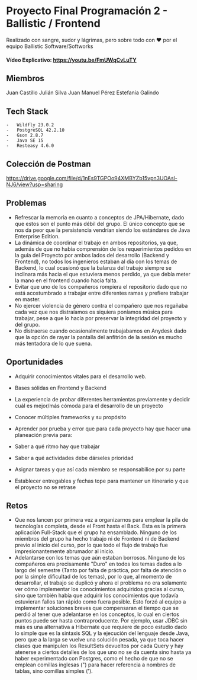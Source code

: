 # Proyecto Final Programación 2 - Ballistic / Frontend

Realizado con sangre, sudor y lágrimas, pero sobre todo con ❤️ por el equipo Ballistic Software/Softworks

#### Vídeo Explicativo: https://youtu.be/FmUWqCvLuTY

## Miembros

Juan Castillo
Julián Silva
Juan Manuel Pérez
Estefanía Galindo

## Tech Stack

    -   Wildfly 23.0.2
    -   PostgreSQL 42.2.10
    -   Gson 2.8.7
    -   Java SE 15
    -   Resteasy 4.6.0

## Colección de Postman

https://drive.google.com/file/d/1nEs9TGPOo94XMBYZb15vpn3UOAsl-NJ6/view?usp=sharing


## Problemas

-   Refrescar la memoria en cuanto a conceptos de JPA/Hibernate, dado que estos son el punto más débil del grupo. El único concepto que se nos da peor que la persistencia vendrían siendo los estándares de Java Enterprise Edition.
-   La dinámica de coordinar el trabajo en ambos repositorios, ya que, además de que no había comprensión de los requerimientos pedidos en la guía del Proyecto por ambos lados del desarrollo (Backend y Frontend), no todos los ingenieros estaban al día con los temas de Backend, lo cual ocasionó que la balanza del trabajo siempre se inclinara más hacia el que estuviera menos perdido, ya que debía meter la mano en el frontend cuando hacía falta.
-   Evitar que uno de los compañeros rompiera el repositorio dado que no está acostumbrado a trabajar entre diferentes ramas y prefiere trabajar en master.
-   No ejercer violencia de género contra el compañero que nos regañaba cada vez que nos distraíamos os siquiera poníamos música para trabajar, pese a que lo hacía por preservar la integridad del proyecto y del grupo.
-   No distraerse cuando ocasionalmente trabajabamos en Anydesk dado que la opción de rayar la pantalla del anfitrión de la sesión es mucho más tentadora de lo que suena.

## Oportunidades

-   Adquirir conocimientos vitales para el desarrollo web.

-   Bases sólidas en Frontend y Backend
-   La experiencia de probar diferentes herramientas previamente y decidir cuál es mejor/más cómoda para el desarrollo de un proyecto
-   Conocer múltiples frameworks y su propósito

-   Aprender por prueba y error que para cada proyecto hay que hacer una planeación previa para:

-   Saber a qué ritmo hay que trabajar
-   Saber a qué actividades debe dárseles prioridad
-   Asignar tareas y que así cada miembro se responsabilice por su parte
-   Establecer entregables y fechas tope para mantener un itinerario y que el proyecto no se retrase

## Retos

-   Que nos lancen por primera vez a organizarnos para emplear la pila de tecnologías completa, desde el Front hasta el Back. Esta es la primera aplicación Full-Stack que el grupo ha ensamblado. Ninguno de los miembros del grupo ha hecho trabajo ni de Frontend ni de Backend previo al inicio del curso, por lo que todo el flujo de trabajo fue impresionantemente abrumador al inicio.
-   Adelantarse con los temas que aún estaban borrosos. Ninguno de los compañeros era precisamente "Duro" en todos los temas dados a lo largo del semestre (Tanto por falta de práctica, por falta de atención o por la simple dificultad de los temas), por lo que, al momento de desarrollar, el trabajo se duplicó y ahora el problema no era solamente ver cómo implementar los conocimientos adquiridos gracias al curso, sino que también había que adquirir los conocimientos que todavía estuvieran fallos tan rápido como fuera posible. Esto forzó al equipo a implementar soluciones breves que compensaran el tiempo que se perdió al tener que adelantarse en los conceptos, lo cual en ciertos puntos puede ser hasta contraproducente. Por ejemplo, usar JDBC sin más es una alternativa a Hibernate que requiere de poco estudio dado lo simple que es la sintaxis SQL y la ejecución del lenguaje desde Java, pero que a la larga se vuelve una solución pesada, ya que toca hacer clases que manipulen los ResultSets devueltos por cada Query y hay atenerse a ciertos detalles de los que uno no se da cuenta sino hasta ya haber experimentado con Postgres, como el hecho de que no se emplean comillas inglesas (") para hacer referencia a nombres de tablas, sino comillas simples (').
